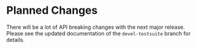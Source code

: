 <!-- SPDX-FileCopyrightText: 2022 geisserml <geisserml@gmail.com> -->
<!-- SPDX-License-Identifier: CC-BY-4.0 -->

# Planned Changes

<!-- Currently, no API breaking changes are planned. -->

There will be a lot of API breaking changes with the next major release.
Please see the updated documentation of the `devel-testsuite` branch for details.
